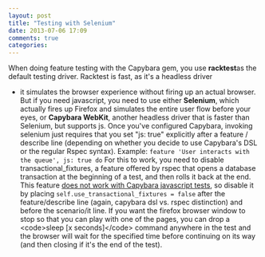 ```yaml
---
layout: post
title: "Testing with Selenium"
date: 2013-07-06 17:09
comments: true
categories: 
---
```

When doing feature testing with the Capybara gem, you use **racktest**as
the default testing driver. Racktest is fast, as it's a headless driver
- it simulates the browser experience without firing up an actual
browser. But if you need javascript, you need to use either
**Selenium**, which actually fires up Firefox and simulates the entire
user flow before your eyes, or **Capybara WebKit**, another headless
driver that is faster than Selenium, but supports js. Once you've
configured Capybara, invoking selenium just requires that you set "js:
true" explicitly after a feature / describe line (depending on whether
you decide to use Capybara's DSL or the regular Rspec syntax). Example:
`feature 'User interacts with the queue', js: true do` For this to work,
you need to disable transactional\_fixtures, a feature offered by rspec
that opens a database transaction at the beginning of a test, and then
rolls it back at the end. This feature [does not work with Capybara
javascript tests][], so disable it by placing
`self.use_transactional_fixtures = false` after the feature/describe
line (again, capybara dsl vs. rspec distinction) and before the
scenario/it line. If you want the firefox browser window to stop so that
you can play with one of the pages, you can drop a \<code\>sleep [x
seconds]\</code\> command anywhere in the test and the browser will wait
for the specified time before continuing on its way (and then closing if
it's the end of the test).

  [does not work with Capybara javascript tests]: http://weilu.github.io/blog/2012/11/10/conditionally-switching-off-transactional-fixtures/